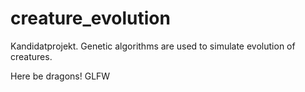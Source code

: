 creature_evolution
==================

Kandidatprojekt. Genetic algorithms are used to simulate evolution of creatures.


Here be dragons!
GLFW